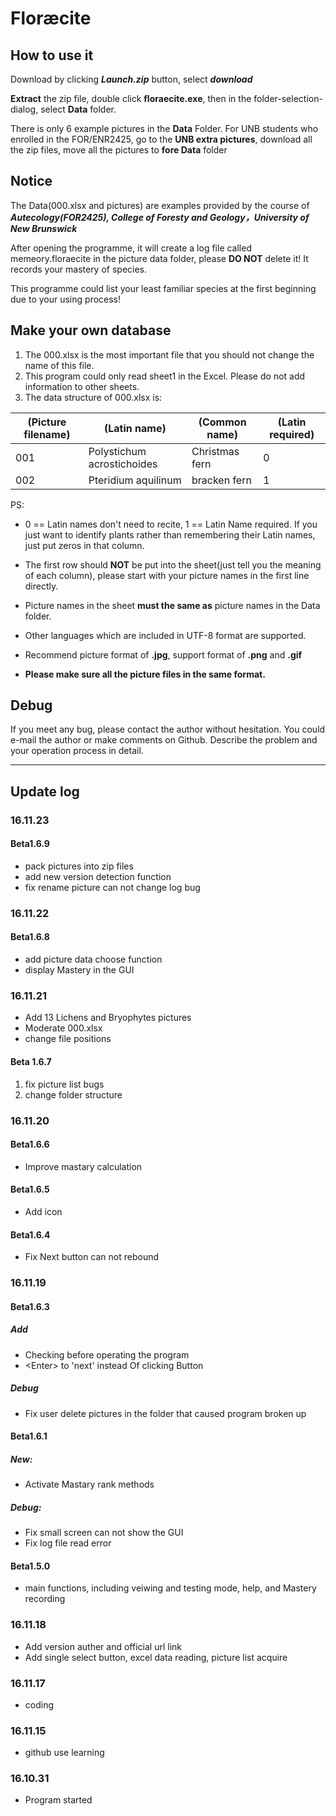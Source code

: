 # Floræcite
## How to use it
Download by clicking ***Launch.zip*** button, select ***download***

**Extract** the zip file, double click **floraecite.exe**, then in the folder-selection-dialog, select **Data** folder. 

There is only 6 example pictures in the **Data** Folder. For UNB students who enrolled in the FOR/ENR2425, go to the **UNB extra pictures**, download all the zip files, move all the pictures to **fore Data** folder

## Notice
The Data(000.xlsx and pictures) are examples provided by the course of ***Autecology(FOR2425), College of Foresty and Geology，University of New Brunswick***

After opening the programme, it will create a log file called memeory.floraecite in the picture data folder, please **DO NOT** delete it! It records your mastery of species.

This programme could list your least familiar species at the first beginning due to your using process!

## Make your own database
1. The 000.xlsx is the most important file that you should not change the name of this file.
2. This program could only read sheet1 in the Excel. Please do not add information to other sheets.
3. The data structure of 000.xlsx is:

| (Picture filename) | (Latin name) | (Common name) | (Latin required) |
|------------------|------------|-------------|----------------|
| 001 | Polystichum acrostichoides | Christmas fern | 0 |
| 002 | Pteridium aquilinum | bracken fern | 1 |

PS: 
+ 0 == Latin names don't need to recite, 1 == Latin Name required. If you just want to identify plants rather than remembering their Latin names, just put zeros in that column.
+ The first row should **NOT** be put into the sheet(just tell you the meaning of each column), please start with your picture names in the first line directly.
+ Picture names in the sheet **must the same as** picture names in the Data folder. 

+ Other languages which are included in UTF-8 format are supported.
+ Recommend picture format of **.jpg**, support format of **.png** and **.gif**
+ **Please make sure all the picture files in the same format.**


## Debug
If you meet any bug, please contact the author without hesitation. You could e-mail the author or make comments on Github. Describe the problem and your operation process in detail.

--- 

## Update log
### 16.11.23
#### Beta1.6.9
+ pack pictures into zip files
+ add new version detection function
+ fix rename picture can not change log bug

### 16.11.22
#### Beta1.6.8
+ add picture data choose function
+ display Mastery in the GUI
### 16.11.21
+ Add 13 Lichens and Bryophytes pictures
+ Moderate 000.xlsx
+ change file positions
#### Beta 1.6.7    
1. fix picture list bugs
2. change folder structure

### 16.11.20
#### Beta1.6.6
+ Improve mastary calculation

#### Beta1.6.5
+ Add icon

#### Beta1.6.4
+ Fix Next button can not rebound

### 16.11.19
#### Beta1.6.3
##### Add
+ Checking before operating the program
+ \<Enter> to 'next' instead Of clicking Button    

##### Debug 
+ Fix user delete pictures in the folder that caused program broken up    

#### Beta1.6.1

##### New: 
+ Activate Mastary rank methods 

##### Debug: 
+ Fix small screen can not show the GUI 
+ Fix log file read error 

#### Beta1.5.0
+ main functions, including veiwing and testing mode, help, and Mastery recording

### 16.11.18
+ Add version auther and official url link
+ Add single select button, excel data reading, picture list acquire

### 16.11.17
+ coding

### 16.11.15
+ github use learning

### 16.10.31
+ Program started
